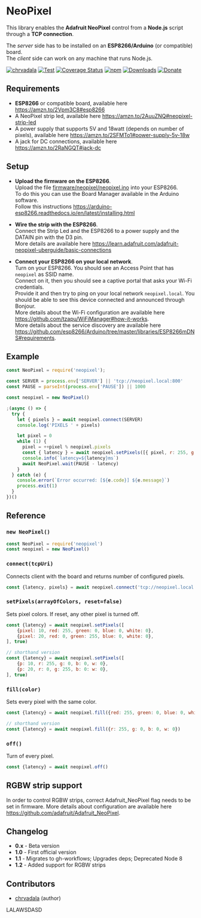 # NeoPixel
This library enables the **Adafruit NeoPixel** control from a **Node.js** script through a **TCP connection**.

The *server* side has to be installed on an **ESP8266/Arduino** (or compatible) board.   
The *client* side can work on any machine that runs Node.js.

[![chrvadala](https://img.shields.io/badge/website-chrvadala-orange.svg)](https://chrvadala.github.io)
[![Test](https://github.com/chrvadala/neopixel/workflows/Test/badge.svg)](https://github.com/chrvadala/neopixel/actions)
[![Coverage Status](https://coveralls.io/repos/github/chrvadala/neopixel/badge.svg?branch=master)](https://coveralls.io/github/chrvadala/neopixel?branch=master)
[![npm](https://img.shields.io/npm/v/neopixel.svg?maxAge=2592000?style=plastic)](https://www.npmjs.com/package/neopixel)
[![Downloads](https://img.shields.io/npm/dm/neopixel.svg)](https://www.npmjs.com/package/neopixel)
[![Donate](https://img.shields.io/badge/donate-PayPal-green.svg)](https://www.paypal.me/chrvadala/25)


## Requirements
- **ESP8266** or compatible board, available here https://amzn.to/2Vpm3C8#esp8266
- A NeoPixel strip led, available here https://amzn.to/2AuuZNQ#neopixel-strip-led
- A power supply that supports 5V and 18watt (depends on number of pixels), available here https://amzn.to/2SFMTo1#power-supply-5v-18w
- A jack for DC connections, available here https://amzn.to/2RaNGQT#jack-dc


## Setup
- **Upload the firmware on the ESP8266**.     
Upload the file [firmware/neopixel/neopixel.ino](./firmware/neopixel/neopixel.ino) into your ESP8266.  
To do this you can use the Board Manager available in the Arduino software.   
Follow this instructions https://arduino-esp8266.readthedocs.io/en/latest/installing.html

- **Wire the strip with the ESP8266**.    
Connect the Strip Led and the ESP8266 to a power supply and the DATAIN pin with the D3 pin.     
More details are available here https://learn.adafruit.com/adafruit-neopixel-uberguide/basic-connections   

- **Connect your ESP8266 on your local network**.     
Turn on your ESP8266. You should see an Access Point that has `neopixel` as SSID name.     
Connect on it, then you should see a captive portal that asks your Wi-Fi credentials.     
Provide it and then try to ping on your local network `neopixel.local`. You should be able to see this device connected and announced through Bonjour.     
More details about the Wi-Fi configuration are available here https://github.com/tzapu/WiFiManager#how-it-works.    
More details about the service discovery are available here https://github.com/esp8266/Arduino/tree/master/libraries/ESP8266mDNS#requirements.

## Example
```javascript
const NeoPixel = require('neopixel');

const SERVER = process.env['SERVER'] || 'tcp://neopixel.local:800'
const PAUSE = parseInt(process.env['PAUSE']) || 1000

const neopixel = new NeoPixel()

;(async () => {
  try {
    let { pixels } = await neopixel.connect(SERVER)
    console.log('PIXELS ' + pixels)

    let pixel = 0
    while (1) {
      pixel = ++pixel % neopixel.pixels
      const { latency } = await neopixel.setPixels([{ pixel, r: 255, g: 0, b: 0, w: 0 }], true)
      console.info(`latency=${latency}ms`)
      await NeoPixel.wait(PAUSE - latency)
    }
  } catch (e) {
    console.error(`Error occurred: [${e.code}] ${e.message}`)
    process.exit(1)
  }
})()
```



## Reference
### `new NeoPixel()` 
  ```javascript
const NeoPixel = require('neopixel')
const neopixel = new NeoPixel()
```

### `connect(tcpUri)` 
Connects client with the board and returns number of configured pixels.   
```javascript
const {latency, pixels} = await neopixel.connect('tcp://neopixel.local:800')
```    

### `setPixels(arrayOfColors, reset=false)`
Sets pixel colors. If reset, any other pixel is turned off.
```javascript
const {latency} = await neopixel.setPixels([
    {pixel: 10, red: 255, green: 0, blue: 0, white: 0},
    {pixel: 20, red: 0, green: 255, blue: 0, white: 0},
], true)

// shorthand version
const {latency} = await neopixel.setPixels([
    {p: 10, r: 255, g: 0, b: 0, w: 0},
    {p: 20, r: 0, g: 255, b: 0: w: 0},
], true)
```
### `fill(color)`
Sets every pixel with the same color.  
```javascript
const {latency} = await neopixel.fill({red: 255, green: 0, blue: 0, white: 0})

// shorthand version
const {latency} = await neopixel.fill({r: 255, g: 0, b: 0, w: 0})
```

### `off()`
Turn of every pixel.  
```javascript
const {latency} = await neopixel.off()
```

## RGBW strip support
In order to control RGBW strips, correct Adafruit_NeoPixel flag needs to be set in firmware.
More details about configuration are available here https://github.com/adafruit/Adafruit_NeoPixel.   


## Changelog
- **0.x** - Beta version
- **1.0** - First official version
- **1.1** - Migrates to gh-workflows; Upgrades deps; Deprecated Node 8
- **1.2** - Added support for RGBW strips

## Contributors
- [chrvadala](https://github.com/chrvadala) (author)

LALAWSDASD